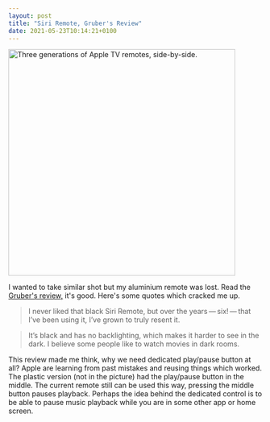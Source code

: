 ```yaml
---
layout: post
title: "Siri Remote, Gruber's Review"
date: 2021-05-23T10:14:21+0100
---
```


<img src="https://daringfireball.net/misc/2021/05/three-remotes-top.jpeg" alt="Three generations of Apple TV remotes, side-by-side." width="450">

I wanted to take similar shot but my aluminium remote was lost. Read the [Gruber's review,](https://daringfireball.net/2021/05/the_new_siri_remote_etc) it's good. Here's some quotes which cracked me up.

> I never liked that black Siri Remote, but over the years — six! — that I’ve been using it, I’ve grown to truly resent it.

> It’s black and has no backlighting, which makes it harder to see in the dark. I believe some people like to watch movies in dark rooms.

This review made me think, why we need dedicated play/pause button at all? Apple are learning from past mistakes and reusing things which worked. The plastic version (not in the picture) had the play/pause button in the middle. The current remote still can be used this way, pressing the middle button pauses playback. Perhaps the idea behind the dedicated control is to be able to pause music playback while you are in some other app or home screen.
